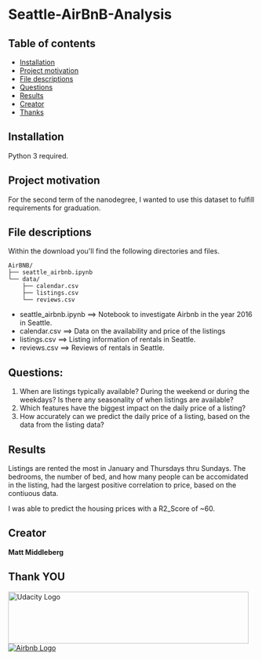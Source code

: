 # Seattle-AirBnB-Analysis

## Table of contents

- [Installation](#installation)
- [Project motivation](#project-motivation)
- [File descriptions](#file-descriptions)
- [Questions](#questions)
- [Results](#results)
- [Creator](#creator)
- [Thanks](#thanks)


## Installation
Python 3 required.


## Project motivation
For the second term of the nanodegree, I wanted to use this dataset to fulfill requirements for graduation.

## File descriptions

Within the download you'll find the following directories and files.

```text
AirBNB/
├── seattle_airbnb.ipynb
└── data/
    ├── calendar.csv
    ├──	listings.csv
    └── reviews.csv
```

- seattle_airbnb.ipynb ==> Notebook to investigate Airbnb in the year 2016 in Seattle.
- calendar.csv         ==> Data on the availability and price of the listings
- listings.csv         ==> Listing information of rentals in Seattle.
- reviews.csv          ==> Reviews of rentals in Seattle.

## Questions:
 1) When are listings typically available? During the weekend or during the weekdays? Is there any seasonality of 
    when listings are available?
 2) Which features have the biggest impact on the daily price of a listing?
 3) How accurately can we predict the daily price of a listing, based on the data from the listing data?

## Results

Listings are rented the most in January and Thursdays thru Sundays. The bedrooms, the number of bed, and how many people can be accomidated in the listing, had the largest positive correlation to price, based on the contiuous data.

I was able to predict the housing prices with a R2_Score of ~60.

## Creator

**Matt Middleberg**


## Thank YOU

<a href="https://eu.udacity.com/">
  <img src="https://eu.udacity.com/assets/iridium/images/core/header/udacity-wordmark.svg" alt="Udacity Logo" width="490" height="106">
</a>

<a href="https://airbnb.com">
  <img src="https://botw-pd.s3.amazonaws.com/styles/logo-thumbnail/s3/102014/airbnb.png?itok=d2X_Ds1a" alt="Airbnb Logo">
</a>

